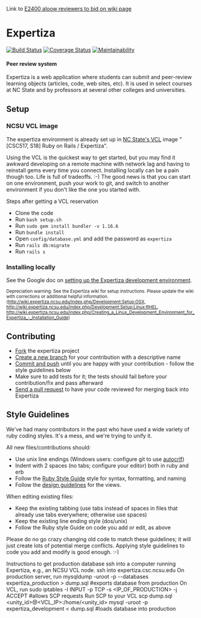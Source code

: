 Link to [E2400 aloow reviewers to bid on wiki page](https://wiki.expertiza.ncsu.edu/index.php?title=CSC/ECE_517_Spring_2024/_OSS_E2400_Allow_Reviewers_to_Bid_on)

Expertiza
=========

[![Build Status](https://travis-ci.org/expertiza/expertiza.svg?branch=main)](https://travis-ci.org/expertiza/expertiza)
[![Coverage Status](https://coveralls.io/repos/github/expertiza/expertiza/badge.svg?branch=main)](https://coveralls.io/github/expertiza/expertiza?branch=main)
[![Maintainability](https://api.codeclimate.com/v1/badges/23b8a211854207919986/maintainability)](https://codeclimate.com/github/expertiza/expertiza/maintainability)

#### Peer review system

Expertiza is a web application where students can submit and peer-review learning objects (articles, code, web sites, etc). It is used in select courses at NC State and by professors at several other colleges and universities.

Setup
-----

### NCSU VCL image

The expertiza environment is already set up in [NC State's VCL](https://vcl.ncsu.edu) image "[CSC517, S18] Ruby on Rails / Expertiza".

Using the VCL is the quickest way to get started, but you may find it awkward developing on a remote machine
with network lag and having to reinstall gems every time you connect. Installing locally can be a pain though too.
Life is full of tradeoffs. :-) The good news is that you can start on one environment, push your work to git,
and switch to another environment if you don't like the one you started with.

Steps after getting a VCL reservation
  * Clone the code
  * Run `bash setup.sh`
  * Run `sudo gem install bundler -v 1.16.6`
  * Run `bundle install`
  * Open `config/database.yml` and add the password as `expertiza`
  * Run `rails db:migrate`
  * Run `rails s`


### Installing locally

See the Google doc on [setting up the Expertiza development environment](https://docs.google.com/document/d/1tXmwju6R7KQbvycku-bdXxa6rXSUN4BMyvjY3ROmMSw/edit).


<sub>Depreciation warning: See the Expertiza wiki for setup instructions. Please update the wiki with corrections or additional helpful information. (http://wiki.expertiza.ncsu.edu/index.php/Development:Setup:OSX, http://wiki.expertiza.ncsu.edu/index.php/Development:Setup:Linux:RHEL, http://wiki.expertiza.ncsu.edu/index.php/Creating_a_Linux_Development_Environment_for_Expertiza_-_Installation_Guide)</sub>

Contributing
------------

 * [Fork](http://help.github.com/fork-a-repo/) the expertiza project
 * [Create a new branch](http://progit.org/book) for your contribution with a descriptive name
 * [Commit and push](http://progit.org/book) until you are happy with your contribution - follow the style guidelines below
 * Make sure to add tests for it; the tests should fail before your contribution/fix and pass afterward
 * [Send a pull request](http://help.github.com/send-pull-requests) to have your code reviewed for merging back into Expertiza

Style Guidelines
----------------

We've had many contributors in the past who have used a wide variety of ruby coding styles. It's a mess, and we're trying to unify it.

All new files/contributions should:

 * Use unix line endings (Windows users: configure git to use [autocrlf](http://help.github.com/line-endings))
 * Indent with 2 spaces (no tabs; configure your editor) both in ruby and erb
 * Follow the [Ruby Style Guide](https://github.com/bbatsov/ruby-style-guide) style for syntax, formatting, and naming
 * Follow the [design guidelines](https://github.com/expertiza/expertiza/blob/main/design_document.md) for the views.

When editing existing files:

 * Keep the existing tabbing (use tabs instead of spaces in files that already use tabs everywhere; otherwise use spaces)
 * Keep the existing line ending style (dos/unix)
 * Follow the Ruby style Guide on code you add or edit, as above

Please do no go crazy changing old code to match these guidelines; it will just create lots of potential merge conflicts.
Applying style guidelines to code you add and modify is good enough. :-)


Instructions to get production database ssh into a computer running Expertiza, e.g., an NCSU VCL node. 
ssh into expertiza.csc.ncsu.edu 
On production server, run mysqldump -uroot -p --databases expertiza_production > dump.sql #exports database from production 
On VCL, run sudo iptables -I INPUT -p TCP -s <IP_OF_PRODUCTION> -j ACCEPT #allows SCP requests 
Run SCP to your VCL scp dump.sql <unity_id>@<VCL_IP>:/home/<unity_id> 
mysql -uroot -p expertiza_development < dump.sql #loads database into production
